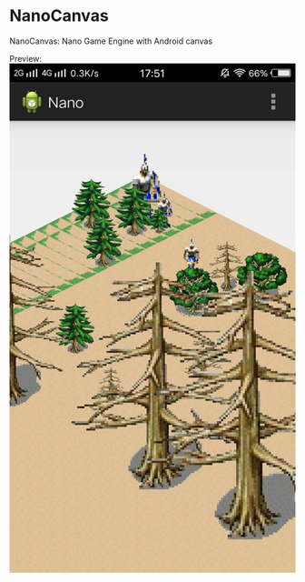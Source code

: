 # NanoCanvas
NanoCanvas: Nano Game Engine with Android canvas 

Preview:  
![Alt text](https://github.com/stophin/NanoCanvas/blob/master/Preview.jpg)  
